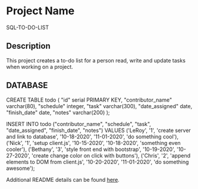 # Project Name

SQL-TO-DO-LIST

## Description

This project creates a to-do list for a person read, write and update tasks when working on a project.

## DATABASE 
CREATE TABLE todo (
	"id" serial PRIMARY KEY,
	"contributor_name" varchar(80),
	"schedule" integer,
	"task" varchar(300),
	"date_assigned" date,
	"finish_date" date,
	"notes" varchar(200)
);

INSERT INTO todo ("contributor_name", "schedule", "task", "date_assigned", "finish_date", "notes") 
	VALUES ('LeRoy', '1', 'create server and link to database', '10-18-2020', '11-01-2020', 'do something cool'),
			('Nick', '1', 'setup client.js', '10-15-2020', '10-18-2020', 'something even cooler'),
			('Bethany', '3', 'style front end with bootstrap', '10-19-2020', '10-27-2020', 'create change color on click with buttons'),
			('Chris', '2', 'append elements to DOM from client.js', '10-20-2020', '11-01-2020', 'do something awesome');
            

Additional README details can be found [here](https://github.com/PrimeAcademy/readme-template/blob/master/README.md).
